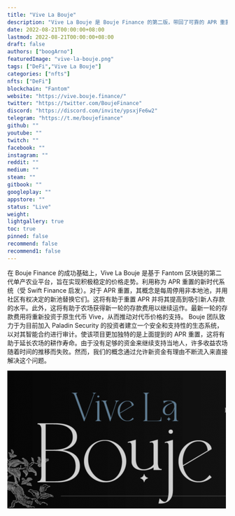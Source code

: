 ```yaml
---
title: "Vive La Bouje"
description: "Vive La Bouje 是 Bouje Finance 的第二版，带回了可靠的 APR 重置，并试图创建另一个可靠且出色的 Yield Farming 产品"
date: 2022-08-21T00:00:00+08:00
lastmod: 2022-08-21T00:00:00+08:00
draft: false
authors: ["boogArno"]
featuredImage: "vive-la-bouje.png"
tags: ["DeFi","Vive La Bouje"]
categories: ["nfts"]
nfts: ["DeFi"]
blockchain: "Fantom"
website: "https://vive.bouje.finance/"
twitter: "https://twitter.com/BoujeFinance"
discord: "https://discord.com/invite/ypsxjFe6w2"
telegram: "https://t.me/boujefinance"
github: ""
youtube: ""
twitch: ""
facebook: ""
instagram: ""
reddit: ""
medium: ""
steam: ""
gitbook: ""
googleplay: ""
appstore: ""
status: "Live"
weight: 
lightgallery: true
toc: true
pinned: false
recommend: false
recommend1: false
---
```

在 Bouje Finance 的成功基础上，Vive La Bouje 是基于 Fantom 区块链的第二代单产农业平台，旨在实现积极稳定的价格走势。利用称为 APR 重置的新时代系统（受 Swift Finance 启发）。对于 APR 重置，其概念是每周停用非本地池，并用社区有权决定的新池替换它们。这将有助于重置 APR 并将其提高到吸引新人存款的水平。此外，这将有助于农场获得新一轮的存款费用以继续运作。最新一轮的存款费用将重新投资于原生代币 Vive，从而推动对代币价格的支持。 Bouje 团队致力于为目前加入 Paladin Security 的投资者建立一个安全和支持性的生态系统，以对其智能合约进行审计。使该项目更加独特的是上面提到的 APR 重置，这将有助于延长农场的耕作寿命。由于没有足够的资金来继续支持当地人，许多收益农场随着时间的推移而失败。然而，我们的概念通过允许新资金有理由不断流入来直接解决这个问题。

![vivelabouje-dapp-defi-other-image1-500x315_f32ca4443c9d5c855d5881420da50004](vivelabouje-dapp-defi-other-image1-500x315_f32ca4443c9d5c855d5881420da50004.png)